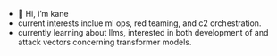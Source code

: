 - 👋 Hi, i’m kane
- current interests inclue ml ops, red teaming, and c2 orchestration.
- currently learning about llms, interested in both development of and attack vectors concerning transformer models.
<!---
kanepickrell/kanepickrell is a ✨ special ✨ repository because its `README.md` (this file) appears on your GitHub profile.
You can click the Preview link to take a look at your changes.
--->
